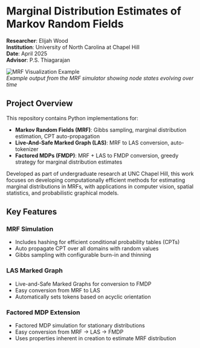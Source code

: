 # Marginal Distribution Estimates of Markov Random Fields

**Researcher**: Elijah Wood    
**Institution**: University of North Carolina at Chapel Hill  
**Date**: April 2025  
**Advisor**: P.S. Thiagarajan  

![MRF Visualization Example](images/mrf_visualization.png)  
*Example output from the MRF simulator showing node states evolving over time*
<!-- TODO: add visualization comparing old methods to new method for sampling-->

## Project Overview

This repository contains Python implementations for:
- **Markov Random Fields (MRF)**: Gibbs sampling, marginal distribution estimation, CPT auto-propagation
- **Live-And-Safe Marked Graph (LAS)**: MRF to LAS conversion, auto-tokenizer
- **Factored MDPs (FMDP)**: MRF + LAS to FMDP conversion, greedy strategy for marginal distribution estimates

Developed as part of undergraduate research at UNC Chapel Hill, this work focuses on developing computationally efficient methods for estimating marginal distributions in MRFs, with applications in computer vision, spatial statistics, and probabilistic graphical models.

## Key Features

### MRF Simulation
- Includes hashing for efficient conditional probability tables (CPTs)
- Auto propagate CPT over all domains with random values
- Gibbs sampling with configurable burn-in and thinning

### LAS Marked Graph
- Live-and-Safe Marked Graphs for conversion to FMDP
- Easy conversion from MRF to LAS
- Automatically sets tokens based on acyclic orientation

### Factored MDP Extension
- Factored MDP simulation for stationary distributions
- Easy conversion from MRF -> LAS -> FMDP
- Uses properties inherent in creation to estimate MRF distribution